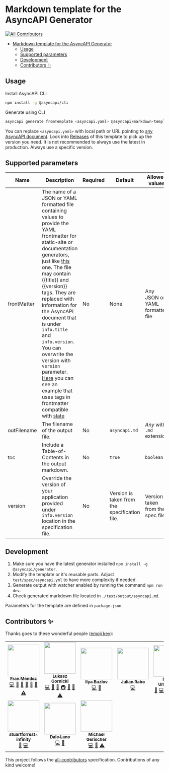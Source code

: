 # Markdown template for the AsyncAPI Generator

<!-- ALL-CONTRIBUTORS-BADGE:START - Do not remove or modify this section -->
[![All Contributors](https://img.shields.io/badge/all_contributors-10-orange.svg?style=flat-square)](#contributors-)
<!-- ALL-CONTRIBUTORS-BADGE:END -->

<!-- toc is generated with GitHub Actions do not remove toc markers -->

<!-- toc -->

- [Markdown template for the AsyncAPI Generator](#markdown-template-for-the-asyncapi-generator)
  - [Usage](#usage)
  - [Supported parameters](#supported-parameters)
  - [Development](#development)
  - [Contributors ✨](#contributors-)

<!-- tocstop -->

## Usage

Install AsyncAPI CLI

```bash
npm install -g @asyncapi/cli
```

Generate using CLI 

```bash
asyncapi generate fromTemplate <asyncapi.yaml> @asyncapi/markdown-template@1.2.1
```

You can replace `<asyncapi.yaml>` with local path or URL pointing to [any AsyncAPI document](https://raw.githubusercontent.com/asyncapi/spec/master/examples/streetlights-kafka.yml).
Look into [Releases](/asyncapi/markdown-template/releases) of this template to pick up the version you need. It is not recommended to always use the latest in production. Always use a specific version.

## Supported parameters

|Name|Description|Required|Default|Allowed values|Example|
|---|---|---|---|---|---|
|frontMatter|The name of a JSON or YAML formatted file containing values to provide the YAML frontmatter for static-site or documentation generators, just like [this](test/spec/ssg.yaml) one. The file may contain {{title}} and {{version}} tags. They are replaced with information for the AsyncAPI document that is under `info.title` and `info.version`. You can overwrite the version with `version` parameter. [Here](test/spec/slate.yaml) you can see an example that uses tags in frontmatter compatible with [slate](https://github.com/Slatedocs/Slate) |No|None|Any JSON or YAML formatted file|`slate.yaml`|
|outFilename|The filename of the output file.|No|`asyncapi.md`|*Any* with `.md` extension|`index.md`|
|toc|Include a Table-of-Contents in the output markdown.|No|`true`|`boolean`|`false`|
|version|Override the version of your application provided under `info.version` location in the specification file.|No|Version is taken from the specification file.|Version is taken from the spec file. |`1.0.0`|


## Development

1. Make sure you have the latest generator installed `npm install -g @asyncapi/generator`.
2. Modify the template or it's reusable parts. Adjust `test/spec/asyncapi.yml` to have more complexity if needed.
3. Generate output with watcher enabled by running the command `npm run dev`.
4. Check generated markdown file located in `./test/output/asyncapi.md`.

Parameters for the template are defined in `package.json`.

## Contributors ✨

Thanks goes to these wonderful people ([emoji key](https://allcontributors.org/docs/en/emoji-key)):

<!-- ALL-CONTRIBUTORS-LIST:START - Do not remove or modify this section -->
<!-- prettier-ignore-start -->
<!-- markdownlint-disable -->
<table>
  <tr>
    <td align="center"><a href="http://www.fmvilas.com"><img src="https://avatars3.githubusercontent.com/u/242119?v=4?s=100" width="100px;" alt=""/><br /><sub><b>Fran Méndez</b></sub></a><br /><a href="https://github.com/asyncapi/markdown-template/commits?author=fmvilas" title="Code">💻</a> <a href="https://github.com/asyncapi/markdown-template/commits?author=fmvilas" title="Documentation">📖</a> <a href="https://github.com/asyncapi/markdown-template/pulls?q=is%3Apr+reviewed-by%3Afmvilas" title="Reviewed Pull Requests">👀</a> <a href="#ideas-fmvilas" title="Ideas, Planning, & Feedback">🤔</a> <a href="#maintenance-fmvilas" title="Maintenance">🚧</a> <a href="https://github.com/asyncapi/markdown-template/issues?q=author%3Afmvilas" title="Bug reports">🐛</a> <a href="https://github.com/asyncapi/markdown-template/commits?author=fmvilas" title="Tests">⚠️</a></td>
    <td align="center"><a href="https://resume.github.io/?derberg"><img src="https://avatars1.githubusercontent.com/u/6995927?v=4?s=100" width="100px;" alt=""/><br /><sub><b>Lukasz Gornicki</b></sub></a><br /><a href="https://github.com/asyncapi/markdown-template/commits?author=derberg" title="Code">💻</a> <a href="https://github.com/asyncapi/markdown-template/commits?author=derberg" title="Documentation">📖</a> <a href="https://github.com/asyncapi/markdown-template/pulls?q=is%3Apr+reviewed-by%3Aderberg" title="Reviewed Pull Requests">👀</a> <a href="#infra-derberg" title="Infrastructure (Hosting, Build-Tools, etc)">🚇</a> <a href="#maintenance-derberg" title="Maintenance">🚧</a> <a href="https://github.com/asyncapi/markdown-template/issues?q=author%3Aderberg" title="Bug reports">🐛</a> <a href="https://github.com/asyncapi/markdown-template/commits?author=derberg" title="Tests">⚠️</a></td>
    <td align="center"><a href="https://github.com/ximyro"><img src="https://avatars0.githubusercontent.com/u/1026811?v=4?s=100" width="100px;" alt=""/><br /><sub><b>Ilya Buzlov</b></sub></a><br /><a href="https://github.com/asyncapi/markdown-template/commits?author=ximyro" title="Code">💻</a> <a href="https://github.com/asyncapi/markdown-template/issues?q=author%3Aximyro" title="Bug reports">🐛</a></td>
    <td align="center"><a href="https://deltaeight.de"><img src="https://avatars1.githubusercontent.com/u/19175262?v=4?s=100" width="100px;" alt=""/><br /><sub><b>Julian Rabe</b></sub></a><br /><a href="https://github.com/asyncapi/markdown-template/commits?author=schw4rzlicht" title="Code">💻</a></td>
    <td align="center"><a href="https://github.com/magicmatatjahu"><img src="https://avatars2.githubusercontent.com/u/20404945?v=4?s=100" width="100px;" alt=""/><br /><sub><b>Maciej Urbańczyk</b></sub></a><br /><a href="https://github.com/asyncapi/markdown-template/commits?author=magicmatatjahu" title="Documentation">📖</a> <a href="https://github.com/asyncapi/markdown-template/commits?author=magicmatatjahu" title="Code">💻</a> <a href="#maintenance-magicmatatjahu" title="Maintenance">🚧</a> <a href="https://github.com/asyncapi/markdown-template/issues?q=author%3Amagicmatatjahu" title="Bug reports">🐛</a> <a href="https://github.com/asyncapi/markdown-template/pulls?q=is%3Apr+reviewed-by%3Amagicmatatjahu" title="Reviewed Pull Requests">👀</a> <a href="https://github.com/asyncapi/markdown-template/commits?author=magicmatatjahu" title="Tests">⚠️</a></td>
    <td align="center"><a href="http://blog.ineat-conseil.fr/"><img src="https://avatars.githubusercontent.com/u/5501911?v=4?s=100" width="100px;" alt=""/><br /><sub><b>Ludovic Dussart</b></sub></a><br /><a href="https://github.com/asyncapi/markdown-template/commits?author=M3lkior" title="Code">💻</a></td>
    <td align="center"><a href="http://mermade.github.io"><img src="https://avatars.githubusercontent.com/u/21603?v=4?s=100" width="100px;" alt=""/><br /><sub><b>Mike Ralphson</b></sub></a><br /><a href="https://github.com/asyncapi/markdown-template/commits?author=MikeRalphson" title="Code">💻</a></td>
  </tr>
  <tr>
    <td align="center"><a href="https://github.com/stuartforrest-infinity"><img src="https://avatars.githubusercontent.com/u/49638642?v=4?s=100" width="100px;" alt=""/><br /><sub><b>stuartforrest-infinity</b></sub></a><br /><a href="https://github.com/asyncapi/markdown-template/issues?q=author%3Astuartforrest-infinity" title="Bug reports">🐛</a> <a href="https://github.com/asyncapi/markdown-template/commits?author=stuartforrest-infinity" title="Code">💻</a></td>
    <td align="center"><a href="http://dalelane.co.uk/"><img src="https://avatars.githubusercontent.com/u/1444788?v=4?s=100" width="100px;" alt=""/><br /><sub><b>Dale Lane</b></sub></a><br /><a href="https://github.com/asyncapi/markdown-template/commits?author=dalelane" title="Code">💻</a> <a href="#ideas-dalelane" title="Ideas, Planning, & Feedback">🤔</a></td>
    <td align="center"><a href="https://github.com/GerMichael"><img src="https://avatars.githubusercontent.com/u/62344871?v=4?s=100" width="100px;" alt=""/><br /><sub><b>Michael Gerischer</b></sub></a><br /><a href="https://github.com/asyncapi/markdown-template/commits?author=GerMichael" title="Code">💻</a> <a href="https://github.com/asyncapi/markdown-template/issues?q=author%3AGerMichael" title="Bug reports">🐛</a> <a href="https://github.com/asyncapi/markdown-template/commits?author=GerMichael" title="Tests">⚠️</a></td>
  </tr>
</table>

<!-- markdownlint-restore -->
<!-- prettier-ignore-end -->

<!-- ALL-CONTRIBUTORS-LIST:END -->

This project follows the [all-contributors](https://github.com/all-contributors/all-contributors) specification. Contributions of any kind welcome!
